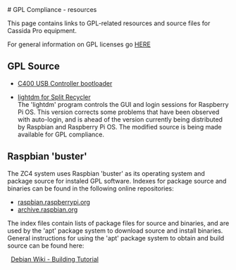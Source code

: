 <div style="text-color:#000000">
# GPL Compliance - resources

This page contains links to GPL-related resources and source files
for Cassida Pro equipment.

For general information on GPL licenses go [HERE](https://www.gnu.org/licenses/)

## GPL Source

- [C400 USB Controller bootloader](https://github.com/CassidaPro/XMegaForArduino/tree/master/bootloaders/USB_Controller)

- [lightdm for Split Recycler](https://cassidapro.github.io/lightdm.source.txz)<br>
The 'lightdm' program controls the GUI and login sessions for Raspberry Pi OS.
This version corrects some problems that have been observed with auto-login,
and is ahead of the version currently being distributed by Raspbian and 
Raspberry Pi OS.  The modified source is being made available for GPL compliance.


## Raspbian 'buster'

The ZC4 system uses Raspbian 'buster' as its operating system and package
source for instaled GPL software.  Indexes for package source and binaries
can be found in the following online repositories:
- [raspbian.raspberrypi.org](http://raspbian.raspberrypi.org/raspbian/dists/buster/)
- [archive.raspbian.org](http://archive.raspbian.org/raspbian/dists/buster/)

The index files contain lists of package files for source and binaries, and are used
by the 'apt' package system to download source and install binaries.  General instructions
for using the 'apt' package system to obtain and build source can be found here:

&nbsp;&nbsp;[Debian Wiki - Building Tutorial](https://wiki.debian.org/BuildingTutorial)

</div>

